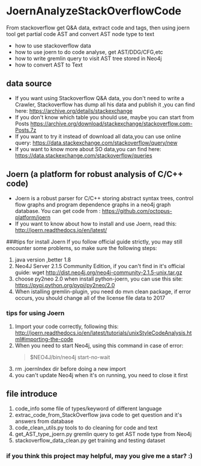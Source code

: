 # JoernAnalyzeStackOverflowCode
From stackoverflow get Q&A data, extract code and tags, then using joern tool
get partial code AST and convert AST node type to text
* how to use stackoverflow data
* how to use joern to do code analyse, get AST/DDG/CFG,etc
* how to write gremlin query to visit AST tree stored in Neo4j
* how to convert AST to Text

## data source
* If you want using Stackoverflow Q&A data, you don't need to write a Crawler,
Stackoverflow has dump all his data and publish it ,you can find here:
https://archive.org/details/stackexchange
* If you don't  know which table you should use, maybe you can start from Posts
https://archive.org/download/stackexchange/stackoverflow.com-Posts.7z
* If you want to try it instead of download all data,you can use online query:
https://data.stackexchange.com/stackoverflow/query/new
* If you want to know more about SO data,you can find here:
https://data.stackexchange.com/stackoverflow/queries

## Joern (a platform for robust analysis of C/C++ code)
* Joern is a robust parser for C/C++ storing abstract syntax trees, control flow graphs and
program dependence graphs in a neo4j graph database. You can get code from :
https://github.com/octopus-platform/joern
* If you want to know about how to install and use Joern, read this:
http://joern.readthedocs.io/en/latest/

###tips for install Joern
If you follow official guide strictly, you may still encounter some problems, so make
sure the following steps:
1. java version ,better 1.8
2. Neo4J Server 2.1.5 Community Edition, if you can't find in it's official guide:
    wget http://dist.neo4j.org/neo4j-community-2.1.5-unix.tar.gz
3. choose py2neo 2.0 when install python-joern, you can use this site:
   https://pypi.python.org/pypi/py2neo/2.0
4. When istalling gremlin-plugin, you need do mvn clean package, if error occurs,
   you should change all of  the license file data to 2017

### tips for using Joern
1. Import your code correctly, following this:
    http://joern.readthedocs.io/en/latest/tutorials/unixStyleCodeAnalysis.html#importing-the-code
2. When you need to start Neo4j, using this command in case of error:
   > $NEO4J/bin/neo4j start-no-wait
3. rm .joernIndex dir before doing a new import
4. you can't update Neo4j when it's on running, you need to close it first

## file introduce
1. code_info  some file of types/keyword of different language
2. extrac_code_from_StackOverflow  java code to get question and it's answers from database
3. code_clean_utils.py  tools to do cleaning for code and text
4. get_AST_type_joern.py  gremlin query to get AST node type from Neo4j
5. stackoverflow_data_clean.py get training and testing dataset

### if you think this project may helpful, may you give me a star? :)